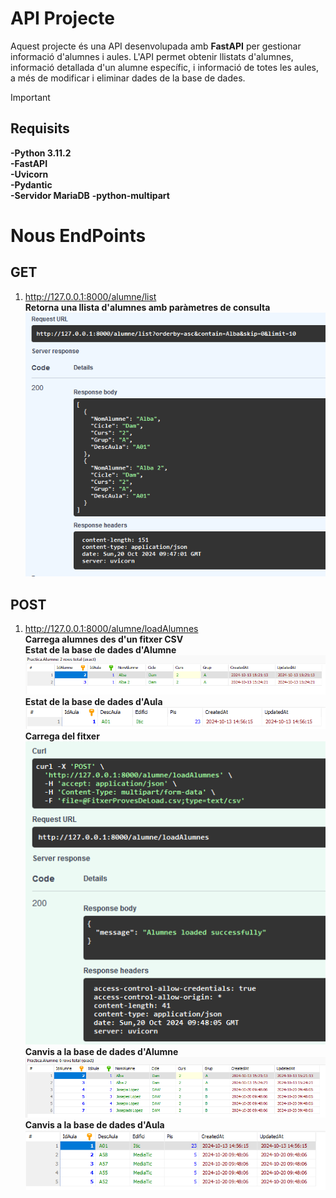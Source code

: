 # API Projecte

Aquest projecte és una API desenvolupada amb **FastAPI** per gestionar informació d'alumnes i aules. L'API permet obtenir llistats d'alumnes, informació detallada d'un alumne específic, i informació de totes les aules, a més de modificar i eliminar dades de la base de dades.

> [!IMPORTANT]  
>## Requisits  
>**-Python 3.11.2**  
>**-FastAPI**  
>**-Uvicorn**  
>**-Pydantic**   
>**-Servidor MariaDB**
>**-python-multipart**  

# Nous  EndPoints      
## GET   
1. http://127.0.0.1:8000/alumne/list    
**Retorna una llista d'alumnes amb paràmetres de consulta**
![Retorna una llista d'alumnes amb paràmetres de consulta](./imagesDocs/get.png)

## POST     
1. http://127.0.0.1:8000/alumne/loadAlumnes    
**Carrega alumnes des d'un fitxer CSV**   
**Estat de la base de dades d'Alumne**  
![Carrega alumnes des d'un fitxer CSV](./imagesDocs/abans.png)
**Estat de la base de dades d'Aula**   
![Carrega alumnes des d'un fitxer CSV](./imagesDocs/abansaula.png)
**Carrega del fitxer**   
![Carrega alumnes des d'un fitxer CSV](./imagesDocs/load.png)
**Canvis a la base de dades d'Alumne**   
![Carrega alumnes des d'un fitxer CSV](./imagesDocs/despres.png)
**Canvis a la base de dades d'Aula**   
![Carrega alumnes des d'un fitxer CSV](./imagesDocs/despresaula.png)
